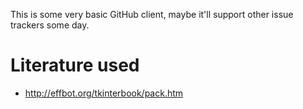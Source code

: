 This is some very basic GitHub client, maybe it'll support other issue trackers
some day.


Literature used
===============

- http://effbot.org/tkinterbook/pack.htm
